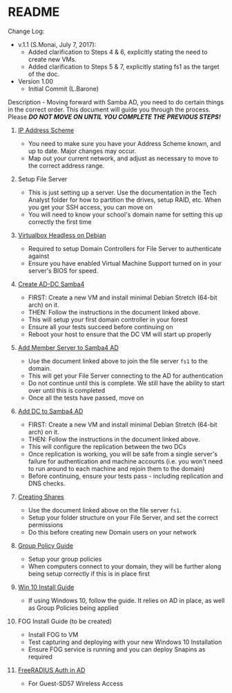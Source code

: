 README
===

Change Log:
+ v.1.1 (S.Monai, July 7, 2017):
  - Added clarification to Steps 4 & 6, explicitly stating the need to create new VMs.
  - Added clarification to Steps 5 & 7, explicitly stating fs1 as the target of the doc.
+ Version 1.00
  - Initial Commit (L.Barone)

Description - Moving forward with Samba AD, you need to do certain things in the correct order. This document will guide you through the process. Please ***DO NOT MOVE ON UNTIL YOU COMPLETE THE PREVIOUS STEPS!***

1. [IP Address Scheme](https://github.com/smonaica/samba-ad-dc/blob/master/IP%20Address%20Scheme.md)
	- You need to make sure you have your Address Scheme known, and up to date. Major changes may occur.
	- Map out your current network, and adjust as necessary to move to the correct address range.

2. Setup File Server
	- This is just setting up a server. Use the documentation in the Tech Analyst folder for how to partition the drives, setup RAID, etc. When you get your SSH access, you can move on
	- You will need to know your school's domain name for setting this up correctly the first time
3. [Virtualbox Headless on Debian](https://github.com/smonaica/samba-ad-dc/blob/master/VirtualBox-Headless-on-Debian.md)
	- Required to setup Domain Controllers for File Server to authenticate against
	- Ensure you have enabled Virtual Machine Support turned on in your server's BIOS for speed.
4. [Create AD-DC Samba4](https://github.com/smonaica/samba-ad-dc/blob/master/Create-AD-DC-Samba4.md)
	- FIRST: Create a new VM and install minimal Debian Stretch (64-bit arch) on it.
	- THEN: Follow the instructions in the document linked above.
	- This will setup your first domain controller in your forest
	- Ensure all your tests succeed before continuing on
	- Reboot your host to ensure that the DC VM will start up properly
5. [Add Member Server to Samba4 AD](https://github.com/smonaica/samba-ad-dc/blob/master/Add-Member-Server-to-Samba4-AD.md)
	- Use the document linked above to join the file server `fs1` to the domain.
	- This will get your File Server connecting to the AD for authentication
	- Do not continue until this is complete. We still have the ability to start over until this is completed
	- Once all the tests have passed, move on
6. [Add DC to Samba4 AD](https://github.com/smonaica/samba-ad-dc/blob/master/Add-DC-to-Samba4-AD.md)
	- FIRST: Create a new VM and install minimal Debian Stretch (64-bit arch) on it.
	- THEN: Follow the instructions in the document linked above.
	- This will configure the replication between the two DCs
	- Once replication is working, you will be safe from a single server's failure for authentication and machine accounts (i.e. you won't need to run around to each machine and rejoin them to the domain)
	- Before continuing, ensure your tests pass - including replication and DNS checks.
7. [Creating Shares](https://github.com/smonaica/samba-ad-dc/blob/master/Creating%20shares.md)
	- Use the document linked above on the file server `fs1`.
	- Setup your folder structure on your File Server, and set the correct permissions
	- Do this before creating new Domain users on your network
8. [Group Policy Guide](https://github.com/smonaica/samba-ad-dc/blob/master/Group-Policy-Guide.md)
	- Setup your group policies
	- When computers connect to your domain, they will be further along being setup correctly if this is in place first
9. [Win 10 Install Guide](https://github.com/smonaica/samba-ad-dc/blob/master/Win-10-Install-Guide.md)
	- If using Windows 10, follow the guide. It relies on AD in place, as well as Group Policies being applied
10. FOG Install Guide (to be created)
	- Install FOG to VM
	- Test capturing and deploying with your new Windows 10 Installation
	- Ensure FOG service is running and you can deploy Snapins as required
11. [FreeRADIUS Auth in AD](https://github.com/smonaica/samba-ad-dc/blob/master/FreeRADIUS-Auth-In-AD.md)
	- For Guest-SD57 Wireless Access
